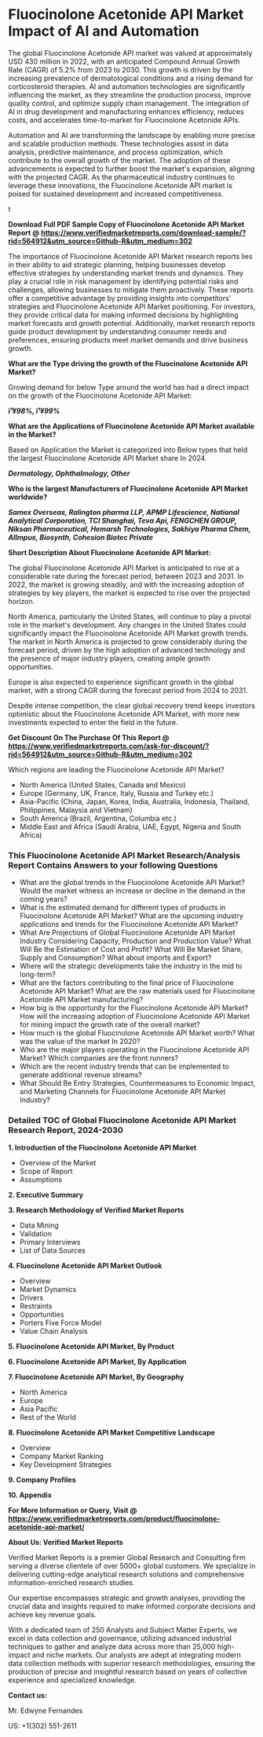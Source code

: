 <meta name="title" content="Global Fluocinolone Acetonide API Market Impact of AI and Automation"><meta name="description" content="The global Fluocinolone Acetonide API market was valued at approximately USD 430 million in 2022, with an anticipated Compound Annual Growth Rate (CAGR) of 5.2% from 2"><meta name="title" content="Fluocinolone Acetonide API Market Size, Share, Scope, Trends, Growth, Opportunities, Analysis, Forecast"><h1>Fluocinolone Acetonide API Market Impact of AI and Automation</h1><p>The global Fluocinolone Acetonide API market was valued at approximately USD 430 million in 2022, with an anticipated Compound Annual Growth Rate (CAGR) of 5.2% from 2023 to 2030. This growth is driven by the increasing prevalence of dermatological conditions and a rising demand for corticosteroid therapies. AI and automation technologies are significantly influencing the market, as they streamline the production process, improve quality control, and optimize supply chain management. The integration of AI in drug development and manufacturing enhances efficiency, reduces costs, and accelerates time-to-market for Fluocinolone Acetonide APIs.</p><p>Automation and AI are transforming the landscape by enabling more precise and scalable production methods. These technologies assist in data analysis, predictive maintenance, and process optimization, which contribute to the overall growth of the market. The adoption of these advancements is expected to further boost the market's expansion, aligning with the projected CAGR. As the pharmaceutical industry continues to leverage these innovations, the Fluocinolone Acetonide API market is poised for sustained development and increased competitiveness.</p>t</p><p id="" class=""><strong>Download Full PDF Sample Copy of Fluocinolone Acetonide API Market Report @ <a href="https://www.verifiedmarketreports.com/download-sample/?rid=564912&utm_source=Github-R&utm_medium=302" target="_blank">https://www.verifiedmarketreports.com/download-sample/?rid=564912&utm_source=Github-R&utm_medium=302</a></strong></p><p>The importance of&nbsp;Fluocinolone Acetonide API Market research reports lies in their ability to aid strategic planning, helping businesses develop effective strategies by understanding market trends and dynamics. They play a crucial role in risk management by identifying potential risks and challenges, allowing businesses to mitigate them proactively. These reports offer a competitive advantage by providing insights into competitors' strategies and Fluocinolone Acetonide API Market positioning. For investors, they provide critical data for making informed decisions by highlighting market forecasts and growth potential. Additionally, market research reports guide product development by understanding consumer needs and preferences, ensuring products meet market demands and drive business growth.</p><p><strong>What are the&nbsp;Type driving the growth of the Fluocinolone Acetonide API Market?</strong></p><p id="" class="">Growing demand for below Type around the world has had a direct impact on the growth of the Fluocinolone Acetonide API Market:</p><em><strong>ï¹¥98%, ï¹¥99%</strong></em></p><strong>What are the&nbsp;Applications&nbsp;of Fluocinolone Acetonide API Market available in the Market?</strong></p><p id="" class="">Based on Application the Market is categorized into Below types that held the largest Fluocinolone Acetonide API Market share In 2024.</p><em><strong>Dermatology, Ophthalmology, Other</strong></em></p><strong>Who is the largest Manufacturers of Fluocinolone Acetonide API Market worldwide?</strong></p><p><em><strong>Samex Overseas, Ralington pharma LLP, APMP Lifescience, National Analytical Corporation, TCI Shanghai, Teva Api, FENGCHEN GROUP, Niksan Pharmaceutical, Hemarsh Technologies, Sakhiya Pharma Chem, Allmpus, Biosynth, Cohesion Biotec Private</strong></em></p><p id="" class=""><strong>Short Description About Fluocinolone Acetonide API Market:</strong></p><p>The global Fluocinolone Acetonide API Market is anticipated to rise at a considerable rate during the forecast period, between 2023 and 2031. In 2022, the market is growing steadily, and with the increasing adoption of strategies by key players, the market is expected to rise over the projected horizon.</p><p>North America, particularly the United States, will continue to play a pivotal role in the market's development. Any changes in the United States could significantly impact the Fluocinolone Acetonide API Market growth trends. The market in North America is projected to grow considerably during the forecast period, driven by the high adoption of advanced technology and the presence of major industry players, creating ample growth opportunities.</p><p>Europe is also expected to experience significant growth in the global market, with a strong CAGR during the forecast period from 2024 to 2031.</p><p>Despite intense competition, the clear global recovery trend keeps investors optimistic about the Fluocinolone Acetonide API Market, with more new investments expected to enter the field in the future.</p><p id="" class=""><strong>Get Discount On The Purchase Of This Report @ <a href="https://www.verifiedmarketreports.com/ask-for-discount/?rid=564912&utm_source=Github-R&utm_medium=302" target="_blank">https://www.verifiedmarketreports.com/ask-for-discount/?rid=564912&utm_source=Github-R&utm_medium=302</a></strong></p>Which regions are leading the Fluocinolone Acetonide API Market?</p><ul><li>North America (United States, Canada and Mexico)</li><li>Europe (Germany, UK, France, Italy, Russia and Turkey etc.)</li><li>Asia-Pacific (China, Japan, Korea, India, Australia, Indonesia, Thailand, Philippines, Malaysia and Vietnam)</li><li>South America (Brazil, Argentina, Columbia etc.)</li><li>Middle East and Africa (Saudi Arabia, UAE, Egypt, Nigeria and South Africa)</li></ul><h3 id="" class="">This Fluocinolone Acetonide API Market Research/Analysis Report Contains Answers to your following Questions</h3><ul><li>What are the global trends in the Fluocinolone Acetonide API Market? Would the market witness an increase or decline in the demand in the coming years?</li><li>What is the estimated demand for different types of products in Fluocinolone Acetonide API Market? What are the upcoming industry applications and trends for the Fluocinolone Acetonide API Market?</li><li>What Are Projections of Global Fluocinolone Acetonide API Market Industry Considering Capacity, Production and Production Value? What Will Be the Estimation of Cost and Profit? What Will Be Market Share, Supply and Consumption? What about imports and Export?</li><li>Where will the strategic developments take the industry in the mid to long-term?</li><li>What are the factors contributing to the final price of Fluocinolone Acetonide API Market? What are the raw materials used for Fluocinolone Acetonide API Market manufacturing?</li><li>How big is the opportunity for the Fluocinolone Acetonide API Market? How will the increasing adoption of Fluocinolone Acetonide API Market for mining impact the growth rate of the overall market?</li><li>How much is the global Fluocinolone Acetonide API Market worth? What was the value of the market In 2020?</li><li>Who are the major players operating in the Fluocinolone Acetonide API Market? Which companies are the front runners?</li><li>Which are the recent industry trends that can be implemented to generate additional revenue streams?</li><li>What Should Be Entry Strategies, Countermeasures to Economic Impact, and Marketing Channels for Fluocinolone Acetonide API Market Industry?</li></ul><h3 id="" class="">Detailed TOC of Global Fluocinolone Acetonide API Market Research Report, 2024-2030</h3><p id="" class=""><strong>1. Introduction of the Fluocinolone Acetonide API Market</strong></p><ul><li>Overview of the Market</li><li>Scope of Report</li><li>Assumptions</li></ul><p id="" class=""><strong>2. Executive Summary</strong></p><p id="" class=""><strong>3. Research Methodology of Verified Market Reports</strong></p><ul><li>Data Mining</li><li>Validation</li><li>Primary Interviews</li><li>List of Data Sources</li></ul><p id="" class=""><strong>4. Fluocinolone Acetonide API Market Outlook</strong></p><ul><li>Overview</li><li>Market Dynamics</li><li>Drivers</li><li>Restraints</li><li>Opportunities</li><li>Porters Five Force Model</li><li>Value Chain Analysis</li></ul><p id="" class=""><strong>5. Fluocinolone Acetonide API Market, By Product</strong></p><p id="" class=""><strong>6. Fluocinolone Acetonide API Market, By Application</strong></p><p id="" class=""><strong>7. Fluocinolone Acetonide API Market, By Geography</strong></p><ul><li>North America</li><li>Europe</li><li>Asia Pacific</li><li>Rest of the World</li></ul><p id="" class=""><strong>8. Fluocinolone Acetonide API Market Competitive Landscape</strong></p><ul><li>Overview</li><li>Company Market Ranking</li><li>Key Development Strategies</li></ul><p id="" class=""><strong>9. Company Profiles</strong></p><p id="" class=""><strong>10. Appendix</strong></p><p id="" class=""><strong>For More Information or Query, Visit @ <a href="https://www.verifiedmarketreports.com/product/fluocinolone-acetonide-api-market/" target="_blank">https://www.verifiedmarketreports.com/product/fluocinolone-acetonide-api-market/</a></strong></p><p id="" class=""><strong>About Us: Verified Market Reports</strong></p><p id="" class="">Verified Market Reports is a premier Global Research and Consulting firm serving a diverse clientele of over 5000+ global customers. We specialize in delivering cutting-edge analytical research solutions and comprehensive information-enriched research studies.</p><p id="" class="">Our expertise encompasses strategic and growth analyses, providing the crucial data and insights required to make informed corporate decisions and achieve key revenue goals.</p><p id="" class="">With a dedicated team of 250 Analysts and Subject Matter Experts, we excel in data collection and governance, utilizing advanced industrial techniques to gather and analyze data across more than 25,000 high-impact and niche markets. Our analysts are adept at integrating modern data collection methods with superior research methodologies, ensuring the production of precise and insightful research based on years of collective experience and specialized knowledge.</p><p id="" class=""><strong>Contact us:</strong></p><p id="" class="">Mr. Edwyne Fernandes</p><p id="" class="">US: +1(302) 551-2611</p>